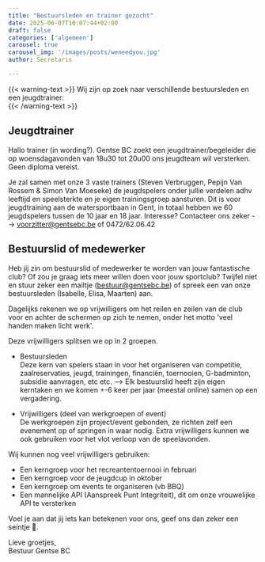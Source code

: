 ```yaml
---
title: "Bestuursleden en trainer gezocht"
date: 2025-06-07T10:07:44+02:00
draft: false
categories: ['algemeen']
carousel: true
carousel_img: '/images/posts/weneedyou.jpg'
author: Secretaris

---
```


{{< warning-text >}}
Wij zijn  op zoek naar verschillende bestuursleden en een jeugdtrainer:<br>
{{< /warning-text >}}

## Jeugdtrainer
Hallo trainer (in wording?).
Gentse BC zoekt een jeugdtrainer/begeleider die op woensdagavonden van 18u30 tot 20u00 ons jeugdteam wil versterken. Geen diploma vereist. 

Je zal samen met onze 3 vaste trainers (Steven Verbruggen, Pepijn Van Rossem & Simon Van Moeseke) de jeugdspelers onder jullie verdelen adhv leeftijd en speelsterkte en je eigen trainingsgroep aansturen.
Dit is voor jeugdtraining aan de watersportbaan in Gent, in totaal hebben we 60 jeugdspelers tussen de 10 jaar en 18 jaar.
Interesse?
Contacteer ons zeker --> voorzitter@gentsebc.be of 0472/62.06.42


## Bestuurslid of medewerker
Heb jij zin om bestuurslid of medewerker te worden van jouw fantastische club?
Of zou je graag iets meer willen doen voor jouw sportclub?
Twijfel niet en stuur zeker een mailtje  (bestuur@gentsebc.be) of spreek een van onze bestuursleden (Isabelle, Elisa, Maarten) aan.


Dagelijks rekenen we op vrijwilligers om het  reilen en zeilen van de club voor en achter de schermen op zich te nemen, onder het motto 'veel handen maken licht werk'.

Deze vrijwilligers splitsen we op in 2 groepen.
* Bestuursleden<br>
Deze kern van spelers staan in voor het organiseren van competitie, zaalreservaties, jeugd, trainingen, financiën, toernooien, G-badminton, subsidie aanvragen, etc etc.
--> Elk bestuurslid heeft zijn eigen kerntaken en we komen +-6 keer per jaar (meestal online) samen op een vergadering.

* Vrijwilligers (deel van werkgroepen of event)<br>
De werkgroepen zijn project/event gebonden, ze richten zelf een evenement op of springen in waar nodig. Extra vrijwilligers kunnen we ook gebruiken voor het vlot verloop van de speelavonden.


Wij kunnen nog veel vrijwilligers gebruiken:<br>
* Een kerngroep voor het recreantentoernooi in februari<br>
* Een kerngroep voor de jeugdcup in oktober<br>
* Een kerngroep om events te organiseren (vb BBQ)<br>
* Een mannelijke API (Aanspreek Punt Integriteit), dit om onze vrouwelijke API  te versterken<br>


Voel je aan dat jij iets kan betekenen voor ons, geef ons dan zeker een seintje 🙏.

Lieve groetjes,<br>
Bestuur Gentse BC